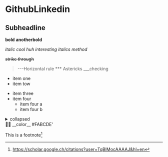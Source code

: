 GithubLinkedin
===========
Subheadline
------------

**bold** __anotherbold__

*italic cool huh*
_interesting italics method_

~~strike through~~


>
>---Horizontal rule
*** Astericks
___checking
>

- item one
- item tow

* item three
* item four
   - item four a
   - item four b
 
<details>
<summary>
  collapsed
</summary>
</details>
🧀🍷
__color__ #FABCDE'

 This is a footnote[^1]

 [^1]: https://scholar.google.ch/citations?user=TqBlMocAAAAJ&hl=en
